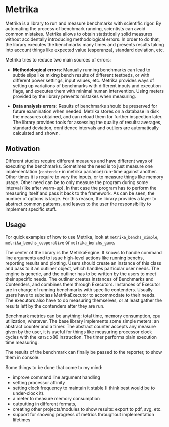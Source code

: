 # Metrika
Metrika is a library to run and measure benchmarks with scientific rigor.
By automating the process of benchmark running, scientists can avoid
common mistakes.
Metrika allows to obtain statistically solid measures without accidentally introducing methodological
errors. In order to do
that, the library executes the benchmarks many times and presents results
taking into account things like expected value (esperanza), standard deviation,
etc.

 Metrika tries to reduce two main sources of errors:

- **Methodological errors**:
Manually running benchmarks can lead to subtle slips like mixing bench
results of different testbeds, or with different power settings,
input values, etc.
Metrika provides ways of setting up variations of benchmarks with different
inputs and execution flags, and executes them with minimal human intervention.
Using meters provided by the library prevents mistakes when measuring.


- **Data analysis errors**: Results of benchmarks should be preserved
for future examination when needed.
Metrika stores on a database in disk the measures
obtained, and can reload them for
further inspection later. The library provides tools for assessing
the quality of results: averages, standard deviation, confidence
intervals and outliers are automatically calculated and shown.


Motivation
-----

Different studies require different measures and have different ways of executing the benchmarks.
Sometimes the need is to just measure one implementation  (`contender` in metrika parlance) run-time against another.
Other times it is require to vary the inputs, or to measure
things like memory usage.
Other need can be to only measure the program during some interval (like after warm-up).
In that case the program has to perform the measuring itself
and pass it back to the framework.
As can be seen, the number of options is large. For this reason, the library provides a layer to abstract common patterns,
and leaves to the user the responsibility to implement specific stuff.

Usage
-----
For quick examples of how to use Metrika, look at `metrika_benchs_simple`, `metrika_benchs_cooperative` or `metrika_benchs_game`.

The center of the library is the MetrikaEngine.
It knows to handle command line arguments and to
issue high-level actions like running benchs, reporting
results and plotting.
Users should create an instance of this class and pass
to it an outliner object, which handles particular user
needs.
The engine is generic, and the outliner has to be
written by the users to meet their specific needs.
The outliner creates instances of Benchmarks and
Contenders, and combines them through Executors.
Instances of Executor are in charge of running
benchmarks with specific contenders.
Usually users have to subclass MetrikaExecutor to
accommodate to their needs.
The executors also have to do measuring themselves,
or at least gather the results left by the contenders
after they are run.

Benchmark metrics can be anything: total time, memory consumption, cpu utilization, whatever.
The base library implements some simple meters: an abstract counter and a timer.
The abstract counter accepts any measure given by the user, it is useful for things like
measuring processor clock cycles with the `RDTSC` x86 instruction. The timer performs
plain execution time measuring.

The results of the benchmark can finally be passed to the reporter, to show them in
console.

Some things to be done that come to my mind:


- improve command line argument handling
- setting processor affinity
- setting clock frequency to maintain it stable (I think best would be to under-clock it).
- a meter to measure memory consumption
- outputting in different formats,
- creating other projects/modules to show results: export to pdf, svg, etc.
- support for showing progress of metrics throughout implementation lifetimes
